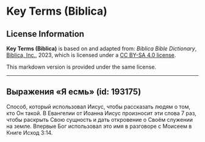 # Key Terms (Biblica)

## License Information

**Key Terms (Biblica)** is based on and adapted from: _Biblica Bible Dictionary_, [Biblica, Inc.](https://www.biblica.com/), 2023, which is licensed under a [CC BY-SA 4.0 license](https://creativecommons.org/licenses/by-sa/4.0/legalcode.en).

This markdown version is provided under the same license.



--------------------------------

## Выражения «Я есмь» (id: 193175)

Способ, который использовал Иисус, чтобы рассказать людям о том, кто Он такой. В Евангелии от Иоанна Иисус произносит эти слова 7 раз, чтобы раскрыть Свою сущность и дать откровение о Своём служении на земле. Впервые Бог использовал это имя в разговоре с Моисеем в Книге Исход 3:14\.


